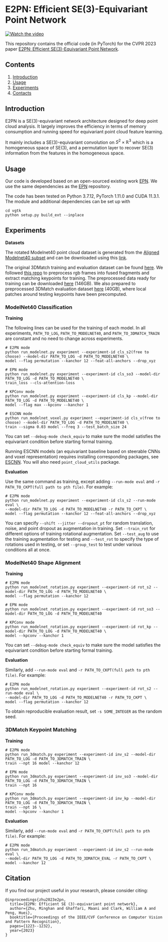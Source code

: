 
# E2PN: Efficient SE(3)-Equivariant Point Network

[![Watch the video](https://img.youtube.com/vi/B4XDxd0h08I/hqdefault.jpg)](https://youtu.be/B4XDxd0h08I)


This repository contains the official code (in PyTorch) for the CVPR 2023 paper [E2PN: Efficient SE(3)-Equivariant Point Network](https://openaccess.thecvf.com/content/CVPR2023/html/Zhu_E2PN_Efficient_SE3-Equivariant_Point_Network_CVPR_2023_paper.html). 


## Contents

1. [Introduction](#introduction)
2. [Usage](#usage)
3. [Experiments](#experiments)
4. [Contacts](#contacts)

## Introduction

E2PN is a SE(3)-equivariant network architecture designed for deep point cloud analysis. It largely improves the efficiency in terms of memory consumption and running speed for equivariant point cloud feature learning. 

It mainly includes a SE(3)-equivariant convolution on $S^2\times \mathbb{R}^3$ which is a homogeneous space of SE(3), and a permutation layer to recover SE(3) information from the features in the homogeneous space. 

<!-- ![](https://github.com/nintendops/EPN_PointCloud/blob/main/media/spconv.png) -->



## Usage
Our code is developed based on an open-sourced existing work [EPN](https://github.com/nintendops/EPN_PointCloud). We use the same dependencies as the [EPN](https://github.com/nintendops/EPN_PointCloud) repository. 

The code has been tested on Python 3.7.12, PyTorch 1.11.0 and CUDA 11.3.1. The module and additional dependencies can be set up with 
```
cd vgtk
python setup.py build_ext --inplace
```

## Experiments

**Datasets**

The rotated Modelnet40 point cloud dataset is generated from the [Aligned Modelnet40 subset](https://github.com/lmb-freiburg/orion) and can be downloaded using this [link](https://drive.google.com/file/d/1xRoYjz2KCwkyIPf21E-WKIZkjLYabPgJ/view?usp=sharing).

The original 3DMatch training and evaluation dataset can be found [here](https://3dmatch.cs.princeton.edu/#keypoint-matching-benchmark). We followed [this repo](https://github.com/craigleili/3DLocalMultiViewDesc) to preprocess rgb frames into fused fragments and extract matching keypoints for training. The preprocessed data ready for training can be downloaded [here](https://drive.google.com/file/d/1ME42RjtrNJNz1zSTBrO2NtG89fsOkQLv/view?usp=sharing) (146GB). We also prepared to preprocessed 3DMatch evaluation dataset [here](https://drive.google.com/file/d/14ZGJZHuQLhg87En4C5po6bgTFn4tns4R/view?usp=sharing) (40GB), where local patches around testing keypoints have been precomputed.

<!-- **Pretrained Model**

Pretrained model can be downloaded using this [link](https://drive.google.com/file/d/1vy9FRGWQsuVi4nf--YIqg_8yHFiWWJhh/view?usp=sharing) -->

### ModelNet40 Classification

**Training**

The following lines can be used for the training of each model. In all experiments, `PATH_TO_LOG`, `PATH_TO_MODELNET40`, and `PATH_TO_3DMATCH_TRAIN` are constant and no need to change across experiments. 

```
# E2PN mode
python run_modelnet.py experiment --experiment-id cls_s2(free to choose) --model-dir PATH_TO_LOG -d PATH_TO_MODELNET40 \
model --flag permutation --kanchor 12 --feat-all-anchors --drop_xyz

# EPN mode
python run_modelnet.py experiment --experiment-id cls_so3 --model-dir PATH_TO_LOG -d PATH_TO_MODELNET40 \
train_loss --cls-attention-loss

# KPConv mode
python run_modelnet.py experiment --experiment-id cls_kp --model-dir PATH_TO_LOG -d PATH_TO_MODELNET40 \
model --flag max --kpconv --kanchor 1

# ESCNN mode
python run_modelnet_voxel.py experiment --experiment-id cls_v(free to choose) --model-dir PATH_TO_LOG -d PATH_TO_MODELNET40 \
train --sigma 0.03 model --freq 3 --test_batch_size 24
```

You can set `--debug-mode check_equiv` to make sure the model satisfies the equivariant condition before starting formal training. 

Running ESCNN models (an equivariant baseline based on steerable CNNs and voxel representation) requires installing corresponding packages, see [ESCNN](https://github.com/QUVA-Lab/escnn). You will also need `point_cloud_utils` package. 

**Evaluation**

Use the same command as training, except adding `--run-mode eval` and `-r PATH_TO_CKPT(full path to pth file)`. For example:

```
# E2PN mode
python run_modelnet.py experiment --experiment-id cls_s2 --run-mode eval \
--model-dir PATH_TO_LOG -d PATH_TO_MODELNET40 -r PATH_TO_CKPT \
model --flag permutation --kanchor 12 --feat-all-anchors --drop_xyz
```

You can specify `--shift --jitter --dropout_pt` for random translation, noise, and point dropout as augmentation in training. Set `--train_rot` for different options of training rotational augmentation. Set `--test_aug` to use the training augmentation for testing and `--test_rot` to specify the type of rotations used in testing, or set `--group_test` to test under various conditions all at once. 

### ModelNet40 Shape Alignment
**Training**
```
# E2PN mode
python run_modelnet_rotation.py experiment --experiment-id rot_s2 --model-dir PATH_TO_LOG -d PATH_TO_MODELNET40 \
model --flag permutation --kanchor 12

# EPN mode
python run_modelnet_rotation.py experiment --experiment-id rot_so3 --model-dir PATH_TO_LOG -d PATH_TO_MODELNET40

# KPConv mode
python run_modelnet_rotation.py experiment --experiment-id rot_kp --model-dir PATH_TO_LOG -d PATH_TO_MODELNET40 \
model --kpconv --kanchor 1
```

You can set `--debug-mode check_equiv` to make sure the model satisfies the equivariant condition before starting formal training. 

**Evaluation**

Similarly, add `--run-mode eval` and `-r PATH_TO_CKPT(full path to pth file)`. For example:

```
# E2PN mode
python run_modelnet_rotation.py experiment --experiment-id rot_s2 --run-mode eval \
--model-dir PATH_TO_LOG -d PATH_TO_MODELNET40 -r PATH_TO_CKPT \
model --flag permutation --kanchor 12
```
To obtain reproducible evaluation result, set `-s SOME_INTEGER` as the random seed. 

### 3DMatch Keypoint Matching
**Training**
```
# E2PN mode
python run_3dmatch.py experiment --experiment-id inv_s2 --model-dir PATH_TO_LOG -d PATH_TO_3DMATCH_TRAIN \
train --npt 16 model --kanchor 12

# EPN mode
python run_3dmatch.py experiment --experiment-id inv_so3 --model-dir PATH_TO_LOG -d PATH_TO_3DMATCH_TRAIN \
train --npt 16

# KPConv mode
python run_3dmatch.py experiment --experiment-id inv_kp --model-dir PATH_TO_LOG -d PATH_TO_3DMATCH_TRAIN \
train --npt 16 \
model --kpconv --kanchor 1
```

**Evaluation**

Similarly, add `--run-mode eval` and `-r PATH_TO_CKPT(full path to pth file)`. For example:

```
# E2PN mode
python run_3dmatch.py experiment --experiment-id inv_s2 --run-mode eval \
--model-dir PATH_TO_LOG -d PATH_TO_3DMATCH_EVAL -r PATH_TO_CKPT \
model --kanchor 12
```

## Citation
If you find our project useful in your research, please consider citing:

```
@inproceedings{zhu2023e2pn,
  title={E2PN: Efficient SE (3)-equivariant point network},
  author={Zhu, Minghan and Ghaffari, Maani and Clark, William A and Peng, Huei},
  booktitle={Proceedings of the IEEE/CVF Conference on Computer Vision and Pattern Recognition},
  pages={1223--1232},
  year={2023}
}
```
